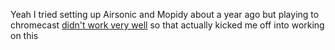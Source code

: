 Yeah I tried setting up Airsonic and Mopidy about a year ago but playing to chromecast [didn't work very well](https://old.reddit.com/r/airsonic/comments/lf9301/google_home_assistant/) so that actually kicked me off into working on this

